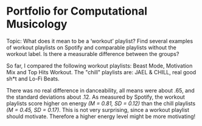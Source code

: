 # Portfolio for Computational Musicology

Topic: What does it mean to be a ‘workout’ playlist? Find several examples of workout playlists on Spotify and comparable playlists without the workout label. Is there a measurable difference between the groups?

So far, I compared the following workout playlists: Beast Mode, Motivation Mix and Top Hits Workout. The "chill" playlists are: JAEL & CHILL, real good sh*t and Lo-Fi Beats. 

There was no real difference in danceability, all means were about .65, and the standard deviations about .12. As measured by Spotify, the workout playlists score higher on energy *(M = 0.81, SD = 0.12)* than the chill playlists *(M = 0.45, SD = 0.17)*. This is not very surprising, since a workout playlist should motivate. Therefore a higher energy level might be more motivating!

